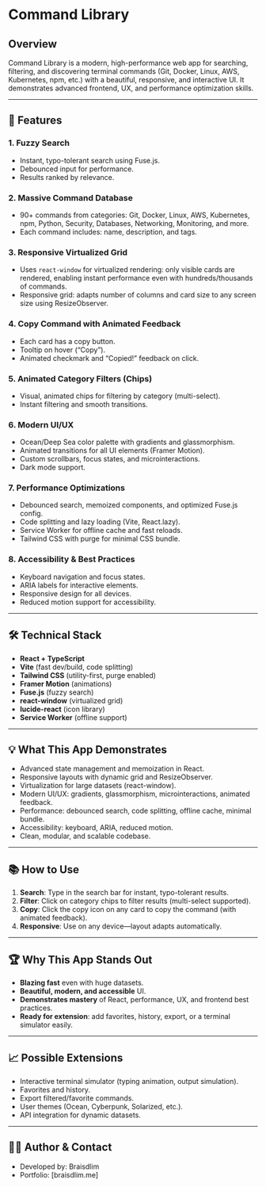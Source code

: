# Command Library

## Overview
Command Library is a modern, high-performance web app for searching, filtering, and discovering terminal commands (Git, Docker, Linux, AWS, Kubernetes, npm, etc.) with a beautiful, responsive, and interactive UI. It demonstrates advanced frontend, UX, and performance optimization skills.

---

## 🚀 Features

### 1. **Fuzzy Search**
- Instant, typo-tolerant search using Fuse.js.
- Debounced input for performance.
- Results ranked by relevance.

### 2. **Massive Command Database**
- 90+ commands from categories: Git, Docker, Linux, AWS, Kubernetes, npm, Python, Security, Databases, Networking, Monitoring, and more.
- Each command includes: name, description, and tags.

### 3. **Responsive Virtualized Grid**
- Uses `react-window` for virtualized rendering: only visible cards are rendered, enabling instant performance even with hundreds/thousands of commands.
- Responsive grid: adapts number of columns and card size to any screen size using ResizeObserver.

### 4. **Copy Command with Animated Feedback**
- Each card has a copy button.
- Tooltip on hover (“Copy”).
- Animated checkmark and “Copied!” feedback on click.

### 5. **Animated Category Filters (Chips)**
- Visual, animated chips for filtering by category (multi-select).
- Instant filtering and smooth transitions.

### 6. **Modern UI/UX**
- Ocean/Deep Sea color palette with gradients and glassmorphism.
- Animated transitions for all UI elements (Framer Motion).
- Custom scrollbars, focus states, and microinteractions.
- Dark mode support.

### 7. **Performance Optimizations**
- Debounced search, memoized components, and optimized Fuse.js config.
- Code splitting and lazy loading (Vite, React.lazy).
- Service Worker for offline cache and fast reloads.
- Tailwind CSS with purge for minimal CSS bundle.

### 8. **Accessibility & Best Practices**
- Keyboard navigation and focus states.
- ARIA labels for interactive elements.
- Responsive design for all devices.
- Reduced motion support for accessibility.

---

## 🛠️ Technical Stack
- **React + TypeScript**
- **Vite** (fast dev/build, code splitting)
- **Tailwind CSS** (utility-first, purge enabled)
- **Framer Motion** (animations)
- **Fuse.js** (fuzzy search)
- **react-window** (virtualized grid)
- **lucide-react** (icon library)
- **Service Worker** (offline support)

---

## 💡 What This App Demonstrates
- Advanced state management and memoization in React.
- Responsive layouts with dynamic grid and ResizeObserver.
- Virtualization for large datasets (react-window).
- Modern UI/UX: gradients, glassmorphism, microinteractions, animated feedback.
- Performance: debounced search, code splitting, offline cache, minimal bundle.
- Accessibility: keyboard, ARIA, reduced motion.
- Clean, modular, and scalable codebase.

---

## 📚 How to Use
1. **Search**: Type in the search bar for instant, typo-tolerant results.
2. **Filter**: Click on category chips to filter results (multi-select supported).
3. **Copy**: Click the copy icon on any card to copy the command (with animated feedback).
4. **Responsive**: Use on any device—layout adapts automatically.

---

## 🏆 Why This App Stands Out
- **Blazing fast** even with huge datasets.
- **Beautiful, modern, and accessible** UI.
- **Demonstrates mastery** of React, performance, UX, and frontend best practices.
- **Ready for extension**: add favorites, history, export, or a terminal simulator easily.

---

## 📈 Possible Extensions
- Interactive terminal simulator (typing animation, output simulation).
- Favorites and history.
- Export filtered/favorite commands.
- User themes (Ocean, Cyberpunk, Solarized, etc.).
- API integration for dynamic datasets.

---

## 👨‍💻 Author & Contact
- Developed by: Braisdlim
- Portfolio: [braisdlim.me]